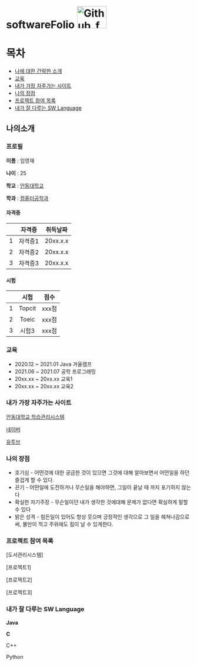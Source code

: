 # softwareFolio  <img src="https://user-images.githubusercontent.com/86451061/123884283-df969e80-d985-11eb-914a-59b3b055b3f8.png" width="80px" height="60px" title="px(픽셀) 크기 설정" alt="Github_fork"></img><br/> 





# 목차

* [나에 대한 간략한 소개](https://github.com/SWLimYoungJae/softwareFolio/blob/main/README.md#%EB%82%98%EC%9D%98%EC%86%8C%EA%B0%9C)
* [교육](https://github.com/SWLimYoungJae/softwareFolio/blob/main/README.md#%EA%B5%90%EC%9C%A1-1)
* [내가 가장 자주가는 사이트](https://github.com/SWLimYoungJae/softwareFolio/blob/main/README.md#%EB%82%B4%EA%B0%80-%EA%B0%80%EC%9E%A5-%EC%9E%90%EC%A3%BC%EA%B0%80%EB%8A%94-%EC%82%AC%EC%9D%B4%ED%8A%B8-1)
* [나의 장점](https://github.com/SWLimYoungJae/softwareFolio/blob/main/README.md#%EB%82%98%EC%9D%98-%EC%9E%A5%EC%A0%90-1)
* [프로젝트 참여 목록](https://github.com/SWLimYoungJae/softwareFolio/blob/main/README.md#%ED%94%84%EB%A1%9C%EC%A0%9D%ED%8A%B8-%EC%B0%B8%EC%97%AC-%EB%AA%A9%EB%A1%9D-1)
* [내가 잘 다루는 SW Language](https://github.com/SWLimYoungJae/softwareFolio/blob/main/README.md#%EB%82%B4%EA%B0%80-%EC%9E%98-%EB%8B%A4%EB%A3%A8%EB%8A%94-sw-language-1)



## 나의소개

### 프로필

**이름** : 임영재

**나이** : 25

**학교** : [안동대학교][identifier]

[identifier]:http://www.anu.ac.kr

**학과** : [컴퓨터공학과][identifier]

[identifier]:https://comeng.andong.ac.kr/


#### 자격증

| | 자격증 | 취득날짜 |
| :-: | :-: | :-: |
| 1 | 자격증1 | 20xx.x.x |
| 2 | 자격증2 | 20xx.x.x |
| 3 | 자격증3 | 20xx.x.x |



#### 시험

| | 시험 | 점수 |
| :-: | :-: | :-: |
| 1 | Topcit | xxx점 |
| 2 | Toeic | xxx점 |
| 3 | 시험3 | xxx점 |


### 교육


* 2020.12 ~ 2021.01 Java 겨울캠프 
* 2021.06 ~ 2021.07 공학 프로그래밍
* 20xx.xx ~ 20xx.xx 교육1
* 20xx.xx ~ 20xx.xx 교육2


### 내가 가장 자주가는 사이트

[안동대학교 학습관리시스템][identifier]

[identifier]:http://www.anu.ac.kr

[네이버][identifier]

[identifier]:https://naver.com/

[유투브][identifier]

[identifier]:https://youtube.com/


### 나의 장점

* 호기심 - 어떤것에 대한 궁금한 것이 있으면 그것에 대해 알아보면서 어떤일을 하던 즐겁게 할 수 있다.
* 끈기 - 어떤일에 도전하거나 무슨일을 해야하면, 그일이 끝날 때 까지 포기하지 않는다
* 확실한 자기주장 - 무슨일이던 내가 생각한 것에대해 문제가 없다면 확실하게 말할 수 있다
* 밝은 성격 - 힘든일이 있어도 항상 웃으며 긍정적인 생각으로 그 일을 헤쳐나감으로써, 불만이 적고 주위에도 힘이 날 수 있게한다.


### 프로젝트 참여 목록

[도서관리시스템]

[프로젝트1]

[프로젝트2]

[프로젝트3]

### 내가 잘 다루는 SW Language

**Java**

**C**

C++

Python
